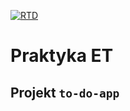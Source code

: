 [![RTD](https://img.shields.io/badge/Read-The%20Docs-blue?style=for-the-badge)](https://praktyka-et.github.io/to-do-app/)

# Praktyka ET

## Projekt `to-do-app`
